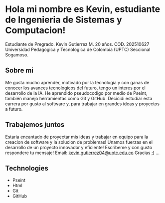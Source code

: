 # Hola mi nombre es Kevin, estudiante de Ingenieria de Sistemas y Computacion!
Estudiante de Pregrado.
Kevin Gutierrez M.
20 años.
COD. 202510627
Universidad Pedagogica y Tecnologica de Colombia (UPTC)
Seccional Sogamoso.
## Sobre mi
Me gusta mucho aprender, motivado por la tecnologia y con ganas de conocer los avances tecnologicos del futuro, tengo un interes por el desarrollo de la IA.
He aprendido pseudocodigo por medio de Pseint, también manejo herramientas como Git y GitHub.
Decicidi estudiar esta carrera por gusto al software y, para trabajar en grandes ideas y proyectos a futuro.
## Trabajemos juntos
Estaria encantado de proyectar mis ideas y trabajar en equipo para la creacion de software y la solucion de problemas!
Unamos fuerzas en el desarrollo de un proyecto innovador y eficiente!
Escribeme y con gusto respondere tu mensaje!
Email: kevin.gutierrez04@uptc.edu.co
Gracias ;)
...
## Technologies
- Pseint
- Html
- Git
- GitHub
